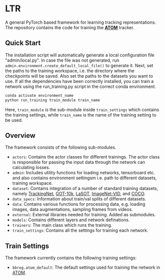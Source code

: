 # LTR

A general PyTorch based framework for learning tracking representations. The repository contains the code for training the [**ATOM**](https://arxiv.org/pdf/1811.07628.pdf) tracker.

## Quick Start
The installation script will automatically generate a local configuration file  "admin/local.py". In case the file was not generated, run ```admin.environment.create_default_local_file()``` to generate it. Next, set the paths to the training workspace, 
i.e. the directory where the checkpoints will be saved. Also set the paths to the datasets you want to use. If all the dependencies have been correctly installed, you can train a network using the run_training.py script in the correct conda environment.  
```bash
conda activate environment_name
python run_training train_module train_name
```

Here, ```train_module``` is the sub-module inside ```train_settings``` which contains the training settings, while ```train_name``` is the name of the training setting to be used.


## Overview
The framework consists of the following sub-modules.  
 - ```actors```: Contains the actor classes for different trainings. The actor class is responsible for passing the input data through the network can calculating losses.  
 - ```admin```: Includes utility functions for loading networks, tensorboard etc. and also contains environment settingsm i.e. path to different datasets, training workspace.  
 -  ```dataset```: Contains integration of a number of standard training datasets, namely [TrackingNet](https://tracking-net.org/), [GOT-10k](http://got-10k.aitestunion.com/), [LaSOT](https://cis.temple.edu/lasot/), 
 [ImageNet-VID](http://image-net.org/), and [COCO](http://cocodataset.org/#home).  
 - ```data_specs```: Information about train/val splits of different datasets.   
 - ```data```: Contains various functions for processing data, e.g. loading images, data augmentations, sampling frames from videos.  
 - ```external```: External libraries needed for training. Added as submodules.  
 - ```models```: Contains different layers and network definations.  
 - ```trainers```: The main class which runs the training.  
 - ```train_settings```: Contains all the settings for training each network.   
 
## Train Settings
 The framework currently contains the following training settings:  
 - ```bbreg.atom_default```: The default settings used for training the network in [ATOM](https://arxiv.org/pdf/1811.07628.pdf).
 

 